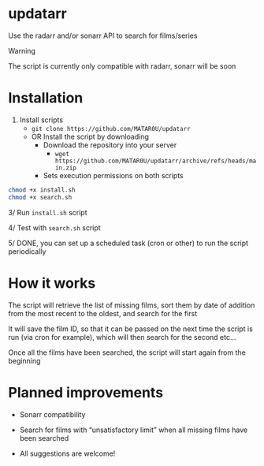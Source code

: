 # updatarr
Use the radarr and/or sonarr API to search for films/series

> [!Warning]
> The script is currently only compatible with radarr, sonarr will be soon

# Installation
1. Install scripts
    - `git clone https://github.com/MATAR0U/updatarr`
    - OR Install the script by downloading
        - Download the repository into your server
            - `wget https://github.com/MATAR0U/updatarr/archive/refs/heads/main.zip`
        - Sets execution permissions on both scripts
```bash
chmod +x install.sh
chmod +x search.sh
```

3/ Run `install.sh` script

4/ Test with `search.sh` script

5/ DONE, you can set up a scheduled task (cron or other) to run the script periodically

# How it works

The script will retrieve the list of missing films, sort them by date of addition from the most recent to the oldest, and search for the first

It will save the film ID, so that it can be passed on the next time the script is run (via cron for example), which will then search for the second etc...

Once all the films have been searched, the script will start again from the beginning

# Planned improvements

- Sonarr compatibility

- Search for films with “unsatisfactory limit” when all missing films have been searched

- All suggestions are welcome!